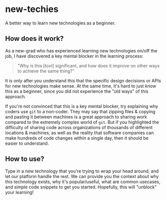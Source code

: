 # new-techies
A better way to learn new technologies as a beginner.

## How does it work?
As a new-grad who has experienced learning new technologies on/off the job, I have discovered a key mental blocker in the learning process:

> "Why is this \[tool\] significant, and how does it improve on other ways to achieve the same thing?"

It is only after you understand this that the specific design decisions or APIs for new technologies make sense. At the same time, it's hard to just _know_ this as a beginner, since you did not experience the "old ways" of this approach. 

If you're not convinced that this is a key mental blocker, try explaining why coders use `git` to a non-coder. They may say that zipping files & copying and pasting it between machines is a great approach to sharing work compared to the extremely complex world of `git`. But if you highlighted the difficulty of sharing code across organizations of thousands of different locations & machines, as well as the reality that software companies can make hundreds of code changes within a single day, then it should be easier to understand.

## How to use?
Type in a new technology that you're trying to wrap your head around, and let our platform handle the rest. We can provide you the context about why this technology exists, why it's popular/useful, what are common usecases, and simple code snippets to get you started. Hopefully, this will "unblock" your learning!
